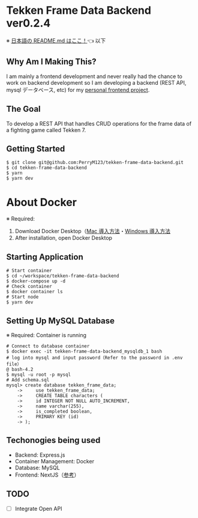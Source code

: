 # Tekken Frame Data Backend ver0.2.4

※ [日本語の README.md はここ！](README.md)👈
以下

## Why Am I Making This?

I am mainly a frontend development and never really had the chance to work on backend development so I am developing a backend (REST API, mysql データベース, etc) for my [personal frontend project](https://github.com/PerryM123/tekken-frame-data/blob/master/README-english.md).

## The Goal

To develop a REST API that handles CRUD operations for the frame data of a fighting game called Tekken 7.

## Getting Started

```
$ git clone git@github.com:PerryM123/tekken-frame-data-backend.git
$ cd tekken-frame-data-backend
$ yarn
$ yarn dev
```

# About Docker
※ Required:

1. Download Docker Desktop（[Mac 導入方法](https://qiita.com/gahoh/items/92217e0a887bb81e3155)・[Windows 導入方法](https://qiita.com/gahoh/items/7b21377b5c9e3ffddf4a)
2. After installation, open Docker Desktop

## Starting Application
```
# Start container
$ cd ~/workspace/tekken-frame-data-backend
$ docker-compose up -d
# Check container
$ docker container ls
# Start node
$ yarn dev
```

## Setting Up MySQL Database
※ Required: Container is running
```
# Connect to database container
$ docker exec -it tekken-frame-data-backend_mysqldb_1 bash
# log into mysql and input password（Refer to the password in .env file）
@ bash-4.2
$ mysql -u root -p mysql
# Add schema.sql
mysql> create database tekken_frame_data;
    ->     use tekken_frame_data;
    ->     CREATE TABLE characters (
    ->     id INTEGER NOT NULL AUTO_INCREMENT,
    ->     name varchar(255),
    ->     is_completed boolean,
    ->     PRIMARY KEY (id)
    -> );
```

## Techonogies being used

- Backend: Express.js
- Container Management: Docker
- Database: MySQL
- Frontend: NextJS（[参考](https://github.com/PerryM123/tekken-frame-data/blob/master/README-english.md)）

## TODO

- [ ] Integrate Open API
